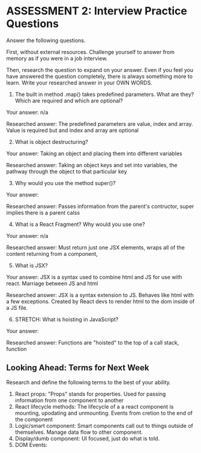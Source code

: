 # ASSESSMENT 2: Interview Practice Questions

Answer the following questions.

First, without external resources. Challenge yourself to answer from memory as if you were in a job interview.

Then, research the question to expand on your answer. Even if you feel you have answered the question completely, there is always something more to learn. Write your researched answer in your OWN WORDS.

1. The built in method .map() takes predefined parameters. What are they? Which are required and which are optional?

  Your answer: n/a

  Researched answer: The predefined parameters are  value, index and array.  Value is required but and index and array are optional



2. What is object destructuring?

  Your answer: Taking an object and placing them into different variables

  Researched answer: Taking an object keys and set into variables, the pathway through the object to that particular key



3. Why would you use the method super()?

  Your answer:

  Researched answer: Passes information from the parent's contructor, super implies there is a parent calss



4. What is a React Fragment? Why would you use one?

  Your answer: n/a

  Researched answer: Must return just one JSX elements, wraps all of the content returning from a component, 



5. What is JSX?

  Your answer: JSX is a syntax used to combine html and JS for use with react.  Marriage between JS and html

  Researched answer: JSX is a syntax extension to JS.  Behaves like html with a few exceptions.  Created by React devs to render html to the dom inside of a JS file.



6. STRETCH: What is hoisting in JavaScript?

  Your answer:

  Researched answer: Functions are "hoisted" to the top of a call stack, function 



## Looking Ahead: Terms for Next Week

Research and define the following terms to the best of your ability.

1. React props: "Props" stands for properties.  Used for passing information from one component to another
2. React lifecycle methods: The lifecycle of a a react component is mounting, upodating and unmounting. Events from cretion to the end of the component
3. Logic/smart component: Smart components call out to things outside of themselves. Manage data flow to other component.
4. Display/dumb component: UI focused, just do what is told.
5. DOM Events:
